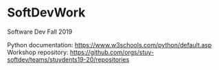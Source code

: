 # SoftDevWork
Software Dev Fall 2019

Python documentation: https://www.w3schools.com/python/default.asp
Workshop repository: https://github.com/orgs/stuy-softdev/teams/stuydents19-20/repositories
